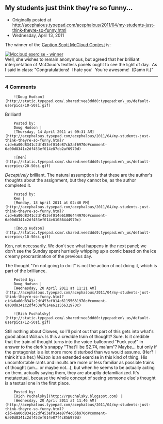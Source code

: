 ## My students just think they're so funny...

 * Originally posted at http://acephalous.typepad.com/acephalous/2011/04/my-students-just-think-theyre-so-funny.html
 * Wednesday, April 13, 2011



The winner of the [Caption Scott McCloud Contest](http://acephalous.typepad.com/acephalous/2011/04/every-quarter-i-present-my-students-with-five-panels-from-mccloud.html) is:

[![Mccloud exercise - winner](http://acephalous.typepad.com/.a/6a00d8341c2df453ef014e60e77672970c-500wi "Mccloud exercise - winner")](http://acephalous.typepad.com/.a/6a00d8341c2df453ef014e60e77672970c-popup)   
Well, she wishes to remain anonymous, but agreed that her brilliant interpretation of McCloud's textless panels ought to see the light of day.  As I said in class: "Congratulations!  I hate you!  You're awesome!  (Damn it.)"

		

* * *

### 4 Comments 

		

                
[]()

	

		![Doug Hudson](http://static.typepad.com/.shared:vee3ddd0:typepad:en\_us/default-userpics/10-50si.gif)
	

	

		

Brilliant!

	

		Posted by:
		Doug Hudson |
		[Thursday, 14 April 2011 at 09:31 AM](http://acephalous.typepad.com/acephalous/2011/04/my-students-just-think-theyre-so-funny.html?cid=6a00d8341c2df453ef014e87cb2af6970d#comment-6a00d8341c2df453ef014e87cb2af6970d)

[]()

	

		![Ken](http://static.typepad.com/.shared:vee3ddd0:typepad:en\_us/default-userpics/20-50si.gif)
	

	

		

_Deceptively_ brilliant.  The natural assumption is that these are the author's thoughts about the assignment, but they cannot be, as the author completed it.

	

		Posted by:
		Ken |
		[Monday, 18 April 2011 at 02:40 PM](http://acephalous.typepad.com/acephalous/2011/04/my-students-just-think-theyre-so-funny.html?cid=6a00d8341c2df453ef014e61086444970c#comment-6a00d8341c2df453ef014e61086444970c)

[]()

	

		![Doug Hudson](http://static.typepad.com/.shared:vee3ddd0:typepad:en\_us/default-userpics/10-50si.gif)
	

	

		

Ken, not necessarily.  We don't see what happens in the next panel; we don't see the Sunday spent hurriedly whipping up a comic based on the ice creamy procrastination of the previous day.

The thought "I'm not going to do it" is not the action of not doing it, which is part of the brilliance.

	

		Posted by:
		Doug Hudson |
		[Wednesday, 20 April 2011 at 11:21 AM](http://acephalous.typepad.com/acephalous/2011/04/my-students-just-think-theyre-so-funny.html?cid=6a00d8341c2df453ef014e61155631970c#comment-6a00d8341c2df453ef014e61155631970c)

[]()

	

		![Rich Puchalsky](http://static.typepad.com/.shared:vee3ddd0:typepad:en\_us/default-userpics/12-50si.gif)
	

	

		

Still nothing about Clowes, so I'll point out that part of this gets into what's good about _Wilson_.  Is this a credible train of thought?  Sure.  Is it credible that the train of thought turns into the voice-ballooned "Fuck you!" in answer to the clerk's snappy "That'll be $2.74, ma'am"?  Maybe... but only if the protagonist is a lot more more disturbed than we would assume.  (Her?  I think it's a her.)   _Wilson_ is an extended exercise in this kind of thing.  His uncomfortable rants and insults are more or less familiar as possible trains of thought (um... or maybe not...), but when he seems to be actually acting on them, actually saying them, they are abruptly defamiliarized.  It's metatextual, because the whole concept of seeing someone else's thought is a textual one in the first place.  

	

		Posted by:
		[Rich Puchalsky](http://rpuchalsky.blogspot.com) |
		[Wednesday, 20 April 2011 at 11:46 AM](http://acephalous.typepad.com/acephalous/2011/04/my-students-just-think-theyre-so-funny.html?cid=6a00d8341c2df453ef014e87f4c85b970d#comment-6a00d8341c2df453ef014e87f4c85b970d)

		

        